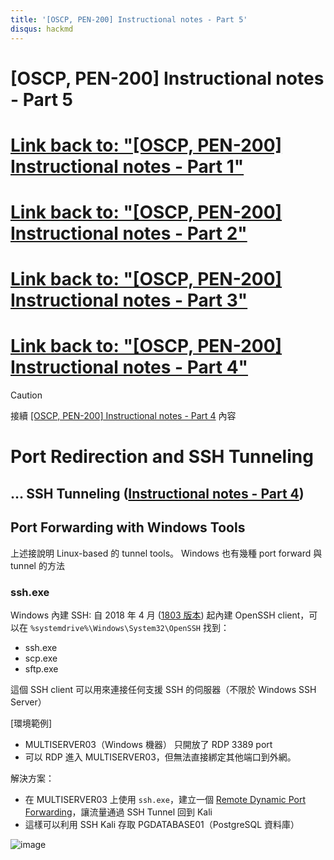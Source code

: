 ```yaml
---
title: '[OSCP, PEN-200] Instructional notes - Part 5'
disqus: hackmd
---
```


[OSCP, PEN-200] Instructional notes - Part 5
===

# [Link back to: "[OSCP, PEN-200] Instructional notes - Part 1"](https://github.com/Chw41/OffSec-Certification/blob/main/%5BOSCP%2C%20PEN-200%5D%20Offensive%20Security%20Certified%20Professional%20/Instructional%20notes/README.md)
# [Link back to: "[OSCP, PEN-200] Instructional notes - Part 2"](https://github.com/Chw41/OffSec-Certification/blob/main/%5BOSCP%2C%20PEN-200%5D%20Offensive%20Security%20Certified%20Professional%20/Instructional%20notes/%5BOSCP%2C%20PEN-200%5D%20Instructional%20notes%20-%20Part%202.md)
# [Link back to: "[OSCP, PEN-200] Instructional notes - Part 3"](https://github.com/Chw41/OffSec-Certification/blob/main/%5BOSCP%2C%20PEN-200%5D%20Offensive%20Security%20Certified%20Professional%20/Instructional%20notes/%5BOSCP%2C%20PEN-200%5D%20Instructional%20notes%20-%20Part%203.md)
# [Link back to: "[OSCP, PEN-200] Instructional notes - Part 4"](https://github.com/Chw41/OffSec-Certification/blob/main/%5BOSCP%2C%20PEN-200%5D%20Offensive%20Security%20Certified%20Professional%20/Instructional%20notes/%5BOSCP%2C%20PEN-200%5D%20Instructional%20notes%20-%20Part%204.md)

>[!Caution]
> 接續 [[OSCP, PEN-200] Instructional notes - Part 4](https://github.com/Chw41/OffSec-Certification/blob/main/%5BOSCP%2C%20PEN-200%5D%20Offensive%20Security%20Certified%20Professional%20/Instructional%20notes/%5BOSCP%2C%20PEN-200%5D%20Instructional%20notes%20-%20Part%204.md) 內容

# Port Redirection and SSH Tunneling
## … SSH Tunneling ([Instructional notes - Part 4](https://github.com/Chw41/OffSec-Certification/blob/main/%5BOSCP%2C%20PEN-200%5D%20Offensive%20Security%20Certified%20Professional%20/Instructional%20notes/%5BOSCP%2C%20PEN-200%5D%20Instructional%20notes%20-%20Part%204.md))
## Port Forwarding with Windows Tools
上述接說明 Linux-based 的 tunnel tools。 Windows 也有幾種 port forward 與 tunnel 的方法
### ssh.exe
Windows 內建 SSH: 自 2018 年 4 月 ([1803 版本](https://devblogs.microsoft.com/commandline/windows10v1803/#openssh-based-client-and-server)) 起內建 OpenSSH client，可以在 `%systemdrive%\Windows\System32\OpenSSH` 找到：
- ssh.exe
- scp.exe
- sftp.exe

這個 SSH client 可以用來連接任何支援 SSH 的伺服器（不限於 Windows SSH Server）

[環境範例]
- MULTISERVER03（Windows 機器） 只開放了 RDP 3389 port
- 可以 RDP 進入 MULTISERVER03，但無法直接綁定其他端口到外網。

解決方案：
- 在 MULTISERVER03 上使用 `ssh.exe`，建立一個 [Remote Dynamic Port Forwarding](https://github.com/Chw41/OffSec-Certification/blob/main/%5BOSCP%2C%20PEN-200%5D%20Offensive%20Security%20Certified%20Professional%20/Instructional%20notes/%5BOSCP%2C%20PEN-200%5D%20Instructional%20notes%20-%20Part%204.md#ssh-remote-dynamic-port-forwarding)，讓流量通過 SSH Tunnel 回到 Kali 
- 這樣可以利用 SSH Kali 存取 PGDATABASE01（PostgreSQL 資料庫）

![image](https://hackmd.io/_uploads/SkLGpmNs1l.png)
